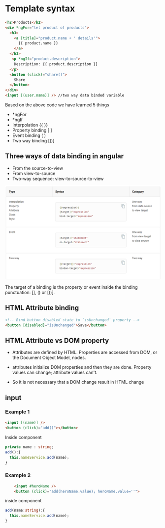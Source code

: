 # Template syntax

```html
<h2>Products</h2>
<div *ngFor="let product of products">
  <h3>
    <a [title]="product.name + ' details'">
      {{ product.name }}
    </a>
  </h3>
   <p *ngIf="product.description">
    Description: {{ product.description }}
  </p>
  <button (click)="share()">
    Share
  </button>
</div>
<input [(user.name)] /> //two way data binded variable
```

Based on the above code we have learned 5 things

- *ngFor
- *ngIf
- Interpolation {{ }}
- Property binding [ ]
- Event binding ( )
- Two way binding [()]

## Three ways of data binding in angular

- From the source-to-view
- From view-to-source
- Two-way sequence: view-to-source-to-view

![table-of-binding-associations](2019-07-16-17-15-10.png)

The target of a binding is the property or event inside the binding punctuation: [], () or [()].

## HTML Attribute binding

```html
<!-- Bind button disabled state to `isUnchanged` property -->
<button [disabled]="isUnchanged">Save</button>
```

## HTML Attribute vs DOM property

- Attributes are defined by HTML. Properties are accessed from DOM, or the Document Object Model, nodes.

- attributes initialize DOM properties and then they are done. Property values can change; attribute values can't.

- So it is not necessary that a DOM change result in HTML change

## input

### Example 1



```html
<input [(name)] />
<button (click)="add()"></button>
```

Inside component

```ts
private name : string;
add():{
  this.nameService.add(name);
}
```

### Example 2

```html
    <input #heroName />
    <button (click)="add(heroName.value); heroName.value=''">
```

inside component

```ts
add(name:string):{
  this.nameService.add(name);
}
```
